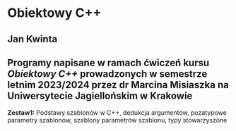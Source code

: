 Obiektowy C++
==========
Jan Kwinta
----------
Programy napisane w ramach ćwiczeń kursu *Obiektowy C++* prowadzonych w semestrze letnim 2023/2024 przez dr Marcina Misiaszka na Uniwersytecie Jagiellońskim w Krakowie
----------
**Zestaw1:** Podstawy szablonów w C++, dedukcja argumentów, pozatypowe parametry szablonów, szablony parametrów szablonu, typy stowarzyszone  
